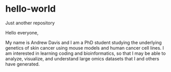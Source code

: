 # hello-world
Just another repository

Hello everyone,

My name is Andrew Davis and I am a PhD student studying the underlying genetics of skin cancer using mouse models and human cancer cell lines. I am interested in learning coding and bioinformatics, so that I may be able to analyze, visualize, and understand large omics datasets that I and others have generated.
